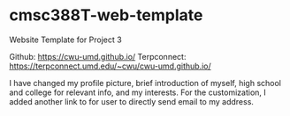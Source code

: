 # cmsc388T-web-template
Website Template for Project 3

Github: https://cwu-umd.github.io/
Terpconnect: https://terpconnect.umd.edu/~cwu/cwu-umd.github.io/

I have changed my profile picture, brief introduction of myself, 
high school and college for relevant info, and my interests. For
the customization, I added another link to for user to directly 
send email to my address.